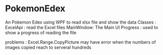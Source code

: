 # PokemonEdex
An Pokemon Edex using WPF to read xlsx file and show the data
Classes :
ExcelApi :
read the Excel files 
MainWindow:
The Main UI
Progress :
used to show a progress of reading the file

problems :
Excel.Range.CopyPicture may have error when the numbers of images copied reach to serveral hundreds
